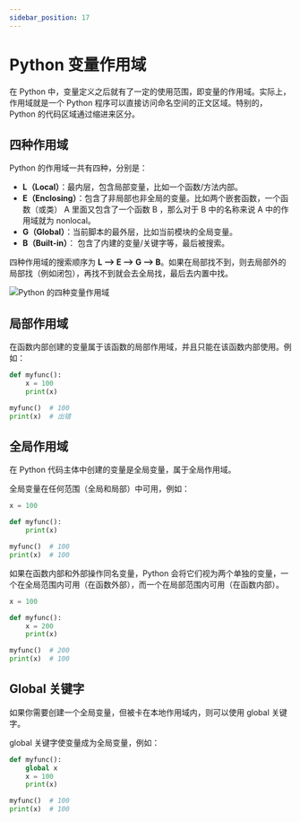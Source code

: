 ```yaml
---
sidebar_position: 17
---
```


# Python 变量作用域



在 Python 中，变量定义之后就有了一定的使用范围，即变量的作用域。实际上，作用域就是一个 Python 程序可以直接访问命名空间的正文区域。特别的，Python 的代码区域通过缩进来区分。



## 四种作用域

Python 的作用域一共有四种，分别是：

- **L（Local）**：最内层，包含局部变量，比如一个函数/方法内部。
- **E（Enclosing）**：包含了非局部也非全局的变量。比如两个嵌套函数，一个函数（或类） A 里面又包含了一个函数 B ，那么对于 B 中的名称来说 A 中的作用域就为 nonlocal。
- **G（Global）**：当前脚本的最外层，比如当前模块的全局变量。
- **B（Built-in）**： 包含了内建的变量/关键字等，最后被搜索。

四种作用域的搜索顺序为 **L –> E –> G –> B**。如果在局部找不到，则去局部外的局部找（例如闭包），再找不到就会去全局找，最后去内置中找。

![Python 的四种变量作用域](https://static.getiot.tech/python-variable-scope.png#center)



## 局部作用域

在函数内部创建的变量属于该函数的局部作用域，并且只能在该函数内部使用。例如：

```python showLineNumbers
def myfunc():
    x = 100
    print(x)

myfunc()  # 100
print(x)  # 出错
```



## 全局作用域

在 Python 代码主体中创建的变量是全局变量，属于全局作用域。

全局变量在任何范围（全局和局部）中可用，例如：

```python showLineNumbers
x = 100

def myfunc():
    print(x)

myfunc()  # 100
print(x)  # 100
```

如果在函数内部和外部操作同名变量，Python 会将它们视为两个单独的变量，一个在全局范围内可用（在函数外部），而一个在局部范围内可用（在函数内部）。

```python showLineNumbers
x = 100

def myfunc():
    x = 200
    print(x)

myfunc()  # 200
print(x)  # 100
```



## Global 关键字

如果你需要创建一个全局变量，但被卡在本地作用域内，则可以使用 global 关键字。

global 关键字使变量成为全局变量，例如：

```python showLineNumbers
def myfunc():
    global x
    x = 100
    print(x)

myfunc()  # 100
print(x)  # 100
```

